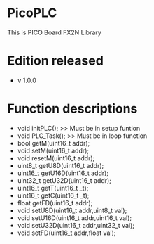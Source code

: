 # PicoPLC
  This is PICO Board FX2N Library
# Edition released
  - v 1.0.0 

# Function descriptions
  - void     initPLC();       >> Must be in setup funtion
  - void     PLC_Task();      >> Must be in loop function
  - bool     getM(uint16_t addr);
  - void     setM(uint16_t addr);
  - void     resetM(uint16_t addr);
  - uint8_t  getU8D(uint16_t addr);
  - uint16_t getU16D(uint16_t addr);
  - uint32_t getU32D(uint16_t addr);
  - uint16_t getT(uint16_t _t);
  - uint16_t getC(uint16_t _t);
  - float    getFD(uint16_t addr);
  - void     setU8D(uint16_t addr,uint8_t val);
  - void     setU16D(uint16_t addr,uint16_t val);
  - void     setU32D(uint16_t addr,uint32_t val);
  - void     setFD(uint16_t addr,float val);
